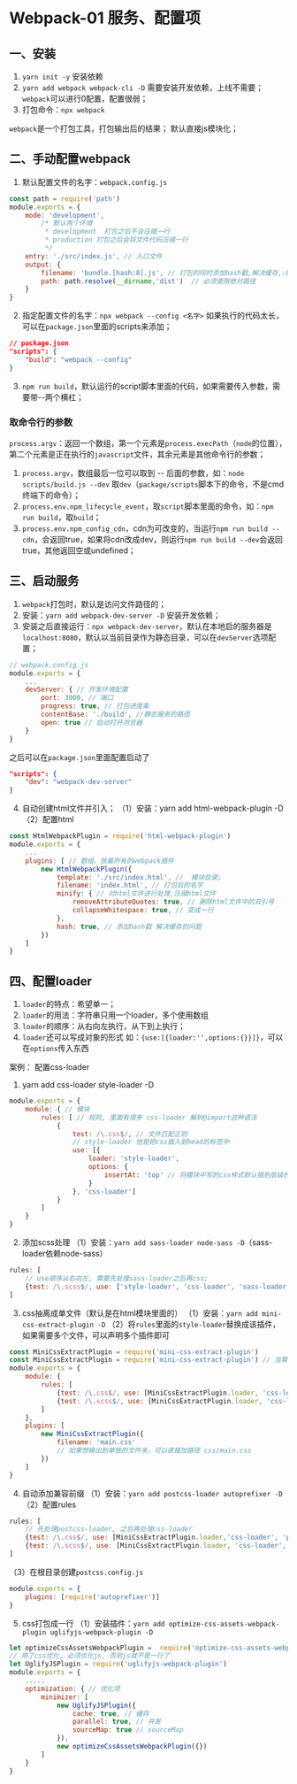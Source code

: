 # Webpack-01 服务、配置项
## 一、安装
1. `yarn init -y` 安装依赖
2. `yarn add webpack webpack-cli -D`    需要安装开发依赖，上线不需要；
   `webpack`可以进行0配置，配置很弱；
3. 打包命令：`npx webpack`

`webpack`是一个打包工具，打包输出后的结果；
默认直接js模块化；




## 二、手动配置webpack
1. 默认配置文件的名字：`webpack.config.js`

```js
const path = require('path')
module.exports = {
    mode: 'development', 
        /* 默认两个环境 
         * development  打包之后不会压缩一行
         * production 打包之后会将文件代码压缩一行
         */
    entry: './src/index.js', // 入口文件
    output: {
        filename: 'bundle.[hash:8].js', // 打包的同时添加hash戳,解决缓存,:8只显示8位
        path: path.resolve(__dirname,'dist')  // 必须使用绝对路径
    }
}
```
2. 指定配置文件的名字：`npx webpack --config <名字>`
   如果执行的代码太长，可以在`package.json`里面的scripts来添加；

```json
// package.json
"scripts": {
    "build": "webpack --config"
}
```
3. `npm run build`，默认运行的script脚本里面的代码，如果需要传入参数，需要带--两个横杠；



### 取命令行的参数
`process.argv`：返回一个数组，第一个元素是`process.execPath`（`node`的位置），第二个元素是正在执行的`javascript`文件，其余元素是其他命令行的参数；

1. `process.argv`，数组最后一位可以取到 -- 后面的参数，如：`node scripts/build.js --dev`   取`dev`（`package/scripts`脚本下的命令，不是cmd终端下的命令）；
2. `process.env.npm_lifecycle_event`，取`script`脚本里面的命令，如：`npm run build`，取`build`；
3. `process.env.npm_config_cdn`，cdn为可改变的，当运行`npm run build --cdn`，会返回true，如果将cdn改成dev，则运行`npm run build --dev`会返回true，其他返回空或undefined；




## 三、启动服务
1. `webpack`打包时，默认是访问文件路径的；
2. 安装：`yarn add webpack-dev-server -D` 安装开发依赖；
3. 安装之后直接运行：`npx webpack-dev-server`，默认在本地启的服务器是`localhost:8080`，默认以当前目录作为静态目录，可以在`devServer`选项配置；

```js
// webpack.config.js
module.exports = {
    ... 
    devServer: { // 开发环境配置
        port: 3000, // 端口
        progress: true, // 打包进度条
        contentBase: './build', //静态服务的路径
        open: true // 自动打开浏览器
    }
}
```
之后可以在`package.json`里面配置启动了
```json
"scripts": {
    "dev": "webpack-dev-server"
}
```
4. 自动创建html文件并引入；
（1）安装：yarn add html-webpack-plugin -D
（2）配置html

```js
const HtmlWebpackPlugin = require('html-webpack-plugin')
module.exports = {
    ...
    plugins: [ // 数组，放着所有的webpack插件
        new HtmlWebpackPlugin({
            template: './src/index.html', //  模块目录;
            filename: 'index.html', // 打包后的名字
            minify: { // 对html文件进行处理,压缩html文件
                removeAttributeQuotes: true, // 删除html文件中的双引号
                collapseWhitespace: true, // 变成一行
            },
            hash: true, // 添加hash戳 解决缓存的问题
        })
    ]
}
```



## 四、配置loader

1. `loader`的特点：希望单一；
2. `loader`的用法：字符串只用一个loader，多个使用数组
3. `loader`的顺序：从右向左执行，从下到上执行；
4. `loader`还可以写成对象的形式
如：`{use:[{loader:'',options:{}}]}`，可以在`options`传入东西

案例：
配置css-loader
1. yarn add css-loader style-loader -D

```js
module.exports = {
    module: { // 模块
        rules: [ // 规则, 里面有很多 css-loader 解析@import这种语法
            {
                test: /\.css$/, // 文件匹配正则
                // style-loader 他是把css插入到head的标签中
                use: [{
                    loader: 'style-loader',
                    options: {
                        insertAt: 'top' // 将模块中写的css样式默认插到层级的最下边, 在html模板中写的css层级更高
                    }
                }, 'css-loader']
            }
        ]
    }
}
```
2. 添加scss处理
（1）安装：`yarn add sass-loader node-sass -D`（sass-loader依赖node-sass）

```js
rules: [
    // use顺序从右向左, 需要先处理sass-loader之后再css;
    {test: /\.scss$/, use: ['style-loader', 'css-loader', 'sass-loader']}
]
```
3. css抽离成单文件（默认是在html模块里面的）
（1）安装：`yarn add mini-css-extract-plugin -D`
（2）将`rules`里面的`style-loader`替换成该插件，如果需要多个文件，可以声明多个插件即可

```js
const MiniCssExtractPlugin = require('mini-css-extract-plugin')
const MiniCssExtractPlugin = require('mini-css-extract-plugin') // 当需要多个css文件时, 可以复制一份;
module.exports = {
    module: {
        rules: [
            {test: /\.css$/, use: [MiniCssExtractPlugin.loader, 'css-loader']},
            {test: /\.scss$/, use: [MiniCssExtractPlugin.loader, 'css-loader', 'sass-loader']}
        ]
    },
    plugins: [
        new MiniCssExtractPlugin({
            filename: 'main.css'  
            // 如果想输出到单独的文件夹，可以直接加路径 css/main.css
        })
    ]
}
```
4. 自动添加兼容前缀
（1）安装：`yarn add postcss-loader autoprefixer -D`
（2）配置rules

```js
rules: [
    // 先处理postcss-loader, 之后再处理css-loader
    {test: /\.css$/, use: [MiniCssExtractPlugin.loader,'css-loader', 'postcss-loader']},
    {test: /\.scss$/, use: [MiniCssExtractPlugin.loader, 'css-loader', 'postcss-loader', 'sass-loader']}
]
```
（3）在根目录创建`postcss.config.js`
```js
module.exports = {
    plugins: [require('autoprefixer')]
}
```
5. css打包成一行
（1）安装插件：`yarn add optimize-css-assets-webpack-plugin uglifyjs-webpack-plugin -D`

```js
let optimizeCssAssetsWebpackPlugin =  require('optimize-css-assets-webpack-plugin')
// 用了css优化, 必须优化js, 否则js就不是一行了
let UglifyJSPlugin = require('uglifyjs-webpack-plugin')
module.exports = {
    .....
    optimization: { // 优化项
        minimizer: [
            new UglifyJSPlugin({
                cache: true, // 缓存
                parallel: true, // 并发
                sourceMap: true // sourceMap
            }),
            new optimizeCssAssetsWebpackPlugin({})
        ]
    }
}
```

